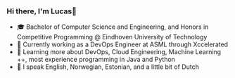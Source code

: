 ### Hi there, I'm Lucas👋
- 🎓 Bachelor of Computer Science and Engineering, and Honors in Competitive Programming @ Eindhoven University of Technology
- 🔭 Currently working as a DevOps Engineer at ASML through Xccelerated
- 🌱 Learning more about DevOps, Cloud Engineering, Machine Learning ++, most experience programming in Java and Python
- 💬 I speak English, Norwegian, Estonian, and a little bit of Dutch
